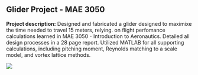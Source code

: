 ## Glider Project - MAE 3050

**Project description:** Designed and fabricated a glider designed to maximixe the time needed to travel 15 meters, relying. on flight perfomance calculations learned in MAE 3050 - Introduction to Aeronautics. Detailed all design processes in a 28 page report. Utilized MATLAB for all supporting calculations, including pitching moment, Reynolds matching to a scale model, and vortex lattice methods.

<img src="images/dummy_thumbnail.jpg?raw=true"/>


